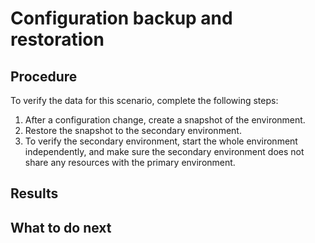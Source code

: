 # Configuration backup and restoration

## Procedure

To verify the data for this scenario, complete the following
steps:

1. After a configuration change, create a snapshot of the
environment.
2. Restore the snapshot to the secondary environment.
3. To verify the secondary environment, start the whole environment
independently, and make sure the secondary environment does not share
any resources with the primary environment.

## Results

## What to do next